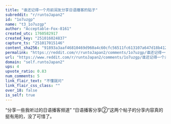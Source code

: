 ```yaml
---
title: "谁还记得一个月前润友分享日语播客的贴子"
subreddit: "r/runtoJapan2"
id: "1o7uzgp"
name: "t3_1o7uzgp"
author: "Acceptable-Fox-8161"
created_utc: 1760582917
created_key: "251016024837"
capture_ts: "251017015146"
content_sha256: "91893a3aaf46810469d960a4c60cfc56511fc613107a647d18b4120828bb340c"
permalink: "https://reddit.com/r/runtoJapan2/comments/1o7uzgp/谁还记得一个月前润友分享日语播客的贴子/"
url: "https://www.reddit.com/r/runtoJapan2/comments/1o7uzgp/谁还记得一个月前润友分享日语播客的贴子/"
domain: "self.runtoJapan2"
ups: 4
upvote_ratio: 0.83
num_comments: 5
link_flair_text: "不懂就问"
link_flair_css_class: ""
over_18: false
is_self: true
---
```


“分享一些我听过的日语播客频道”
“日语播客分享②”这两个帖子的分享内容真的挺有用的，没了可惜了。
